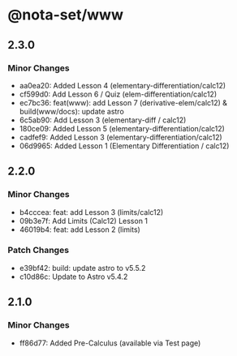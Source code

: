 # @nota-set/www

## 2.3.0

### Minor Changes

- aa0ea20: Added Lesson 4 (elementary-differentiation/calc12)
- cf599d0: Add Lesson 6 / Quiz (elem-differentiation/calc12)
- ec7bc36: feat(www): add Lesson 7 (derivative-elem/calc12) & build(www/docs): update astro
- 6c5ab90: Add Lesson 3 (elementary-diff / calc12)
- 180ce09: Added Lesson 5 (elementary-differentiation/calc12)
- cadfef9: Added Lesson 3 (elementary-differentiation/calc12)
- 06d9965: Added Lesson 1 (Elementary Differentiation / calc12)

## 2.2.0

### Minor Changes

- b4cccea: feat: add Lesson 3 (limits/calc12)
- 09b3e7f: Add Limits (Calc12) Lesson 1
- 46019b4: feat: add Lesson 2 (limits)

### Patch Changes

- e39bf42: build: update astro to v5.5.2
- c10d86c: Update to Astro v5.4.2

## 2.1.0

### Minor Changes

- ff86d77: Added Pre-Calculus (available via Test page)
